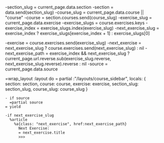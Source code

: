 -section_slug = current_page.data.section
  -section = data.send(section_slug)
  -course_slug = current_page.data.course || "course"
  -course = section.courses.send(course_slug)
  -exercise_slug = current_page.data.exercise
  -exercise_slugs = course.exercises.keys
  -exercise_index = exercise_slugs.index(exercise_slug)
  -next_exercise_slug = exercise_index ? exercise_slugs[exercise_index + 1] : exercise_slugs[0]
  
  -exercise = course.exercises.send(exercise_slug)
  -next_exercise = next_exercise_slug ? course.exercises.send(next_exercise_slug) : nil
  -next_exercise_path = exercise_index && next_exercise_slug ? current_page.url.reverse.sub(exercise_slug.reverse, next_exercise_slug.reverse).reverse : nil
  -source = current_page.data.source
  
  =wrap_layout :layout do
    = partial :"/layouts/course_sidebar", locals: { section: section, course: course, exercise: exercise, section_slug: section_slug, course_slug: course_slug }
  
    - if source
      =partial source
    = yield
  
    -if next_exercise_slug
      %article
        %a{class: "next_exercise", href:next_exercise_path} 
          Next Exercise: 
          = next_exercise.title
          >>>